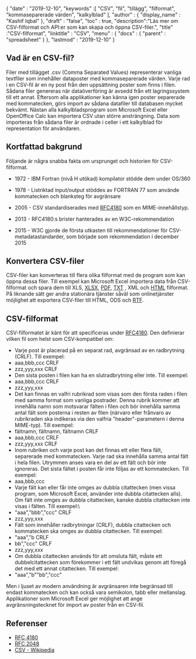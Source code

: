 {
  "date" : "2019-12-10",
  "keywords" :[ "CSV", "fil", "tillägg", "filformat", "kommaseparerade värden", "kalkylblad" ],
  "author" : {
    "display_name" : "Kashif Iqbal"
},
  "draft" : "false",
  "toc" : true,
  "description":"Läs mer om CSV-filformat och API:er som kan skapa och öppna CSV-filer.",
  "title" :"CSV-filformat",
  "linktitle" : "CSV",
  "menu" : {
    "docs" : {
      "parent" : "spreadsheet"
}
},
  "lastmod" : "2019-12-10"
}

## Vad är en CSV-fil?

Filer med tillägget .csv (Comma Separated Values) representerar vanliga textfiler som innehåller dataposter med kommaseparerade värden. Varje rad i en CSV-fil är en ny post från den uppsättning poster som finns i filen. Sådana filer genereras när dataöverföring är avsedd från ett lagringssystem till ett annat. Eftersom alla applikationer kan känna igen poster separerade med kommatecken, görs import av sådana datafiler till databasen mycket bekvämt. Nästan alla kalkylbladsprogram som Microsoft Excel eller OpenOffice Calc kan importera CSV utan större ansträngning. Data som importeras från sådana filer är ordnade i celler i ett kalkylblad för representation för användaren.

## Kortfattad bakgrund ##

Följande är några snabba fakta om ursprunget och historien för CSV-filformat.

* 1972 - IBM Fortran (nivå H utökad) kompilator stödde dem under OS/360

* 1978 - Listriktad input/output stöddes av FORTRAN 77 som använde kommatecken och blanksteg för avgränsare

* 2005 - CSV standardiserades med [RFC4180](https://tools.ietf.org/html/rfc4180) som en MIME-innehållstyp.

* 2013 - RFC4180:s brister hanterades av en W3C-rekommendation

* 2015 - W3C gjorde de första utkasten till rekommendationer för CSV-metadatastandarder, som började som rekommendation i december 2015

## Konvertera CSV-filer ##

CSV-filer kan konverteras till flera olika filformat med de program som kan öppna dessa filer. Till exempel kan Microsoft Excel importera data från CSV-filformat och spara dem till XLS, [XLSX](/sv/spreadsheet/xlsx/), [PDF](/sv/pdf/), [TXT](/sv/word-processing/txt/) , XML och [HTML](/sv/web/html/) filformat. På liknande sätt ger andra stationära tjänster såväl som onlinetjänster möjlighet att exportera CSV-filer till HTML, ODS och [RTF](/sv/word-processing/rtf/).

## CSV-filformat ##

CSV-filformatet är känt för att specificeras under [RFC4180](https://tools.ietf.org/html/rfc4180). Den definierar vilken fil som helst som CSV-kompatibel om:

* Varje post är placerad på en separat rad, avgränsad av en radbrytning (CRLF). Till exempel:
* aaa,bbb,ccc CRLF
* zzz,yyy,xxx CRLF
* Den sista posten i filen kan ha en slutradbrytning eller inte. Till exempel:
* aaa,bbb,ccc CRLF
* zzz,yyy,xxx
* Det kan finnas en valfri rubrikrad som visas som den första raden i filen med samma format som vanliga postrader. Denna rubrik kommer att innehålla namn som motsvarar fälten i filen och bör innehålla samma antal fält som posterna i resten av filen (närvaro eller frånvaro av rubrikraden ska indikeras via den valfria "header"-parametern i denna MIME-typ). Till exempel:
* fältnamn, fältnamn, fältnamn CRLF
* aaa,bbb,ccc CRLF
* zzz,yyy,xxx CRLF
* Inom rubriken och varje post kan det finnas ett eller flera fält, separerade med kommatecken. Varje rad ska innehålla samma antal fält i hela filen. Utrymmen anses vara en del av ett fält och bör inte ignoreras. Det sista fältet i posten får inte följas av ett kommatecken. Till exempel:
* aaa,bbb,ccc
* Varje fält kan eller får inte omges av dubbla citattecken (men vissa program, som Microsoft Excel, använder inte dubbla citattecken alls). Om fält inte omges av dubbla citattecken, kanske dubbla citattecken inte visas i fälten. Till exempel:\
* "aaa","bbb","ccc" CRLF
* zzz,yyy,xxx
* Fält som innehåller radbrytningar (CRLF), dubbla citattecken och kommatecken ska omges av dubbla citattecken. Till exempel:
* "aaa","b CRLF
* bb","ccc" CRLF
* zzz,yyy,xxx
* Om dubbla citattecken används för att omsluta fält, måste ett dubbelcitattecken som förekommer i ett fält undvikas genom att föregå det med ett annat citattecken. Till exempel:
* "aaa","b""bb","ccc"

Men i ljuset av modern användning är avgränsaren inte begränsad till endast kommatecken och kan också vara semikolon, tabb eller mellanslag. Applikationer som Microsoft Excel ger möjlighet att ange avgränsningstecknet för import av poster från en CSV-fil.

## Referenser

* [RFC 4180](https://tools.ietf.org/html/rfc4180)
* [RFC 2048](https://tools.ietf.org/html/rfc2048)
* [CSV - Wikipedia](https://en.wikipedia.org/wiki/Comma-separated_values)

